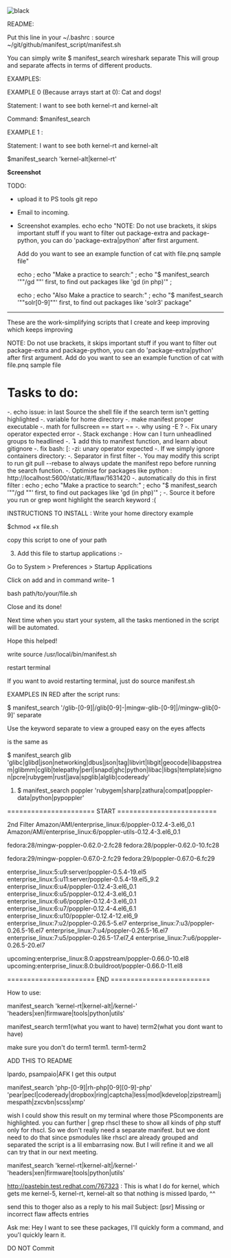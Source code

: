 ![black](https://user-images.githubusercontent.com/32044701/59132991-3f334300-8994-11e9-8782-c7c0eaecb020.jpg)

README:

Put this line in your ~/.bashrc : source ~/git/github/manifest_script/manifest.sh

You can simply write
$ manifest_search wireshark separate
This will group and separate affects in terms of different products.


EXAMPLES:

EXAMPLE 0 (Because arrays start at 0): Cat and dogs!

Statement: I want to see both kernel-rt and kernel-alt

Command:
$manifest_search

EXAMPLE 1 :

Statement: I want to see both kernel-rt and kernel-alt

$manifest_search 'kernel-alt|kernel-rt'

**Screenshot**


TODO:
- upload it to PS tools git repo
- Email to incoming.
- Screenshot examples.
    echo
    echo "NOTE: Do not use brackets, it skips important stuff if you want to filter out package-extra and package-python, you can do 'package-extra|python' after first argument.

     Add do you want to see an example function of cat with file.pnq sample file"

    echo ; echo "Make a practice to search:" ; echo "$ manifest_search '""/gd ""' first, to find out packages like 'gd (in php)'" ;

    echo ; echo "Also Make a practice to search:" ; echo "$ manifest_search '""solr[0-9]""' first, to find out packages like 'solr3' package"

***

These are the work-simplifying scripts that I create and keep improving which keeps improving


NOTE: Do not use brackets, it skips important stuff if you want to filter out package-extra and package-python, you can do 'package-extra|python' after first argument. Add do you want to see an example function of cat with file.pnq sample file

# Tasks to do:
-. echo issue: in last Source the shell file if the search term isn't getting highlighted
-. variable for home directory
-. make manifest proper executable
-. math for fullscreen == start ==
-. why using -E ?
-. Fix unary operator expected error
-. Stack exchange : How can I turn unheadlined groups to headlined
-. ↴ add this to manifest function, and learn about gitignore
-. fix bash: [: -zi: unary operator expected
-. If we simply ignore containers directory:
-. Separator in first filter
-. You may modify this script to run git pull --rebase to always update the manifest repo before running the search function.
-. Optimise for packages like python : http://localhost:5600/static/#/flaw/1631420
-.    automatically do this in first filter :  echo ; echo "Make a practice to search:" ; echo "$ manifest_search '""/gd ""' first, to find out packages like 'gd (in php)'" ;
-. Source it before you run or grep wont highlight the search keyword :(

INSTRUCTIONS TO INSTALL :
Write your home directory
example

$chmod +x file.sh

copy this script to one of your path

3. Add this file to startup applications :-

Go to  System > Preferences > Startup Applications

Click on add  and in command write-
1

bash path/to/your/file.sh

Close and its done!

Next time when you start your system, all the tasks mentioned in the script will be automated.

Hope this helped!


write source /usr/local/bin/manifest.sh

restart terminal


If you want to avoid restarting terminal,
just do source manifest.sh



EXAMPLES IN RED after the script runs:

$ manifest_search '/glib-[0-9]|/glib[0-9]-|mingw-glib-[0-9]|/mingw-glib[0-9]'  separate

Use the keyword separate to view a grouped easy on the eyes affects

is the same as

$ manifest_search glib 'glibc|glibd|json|networking|dbus|json|tag|libvirt|libgit|geocode|libappstream|glibmm|cglib|telepathy|perl|snapd|ghc|python|libac|libgs|template|signon|pcre|rubygem|rust|java|spglib|alglib|codeready'


1. $ manifest_search poppler 'rubygem|sharp|zathura|compat|poppler-data|python|pypoppler'


====================== START =========================

2nd Filter
Amazon/AMI/enterprise_linux:6/poppler-0.12.4-3.el6_0.1
Amazon/AMI/enterprise_linux:6/poppler-utils-0.12.4-3.el6_0.1

fedora:28/mingw-poppler-0.62.0-2.fc28
fedora:28/poppler-0.62.0-10.fc28

fedora:29/mingw-poppler-0.67.0-2.fc29
fedora:29/poppler-0.67.0-6.fc29

enterprise_linux:5:u9:server/poppler-0.5.4-19.el5
enterprise_linux:5:u11:server/poppler-0.5.4-19.el5_9.2
enterprise_linux:6:u4/poppler-0.12.4-3.el6_0.1
enterprise_linux:6:u5/poppler-0.12.4-3.el6_0.1
enterprise_linux:6:u6/poppler-0.12.4-3.el6_0.1
enterprise_linux:6:u7/poppler-0.12.4-4.el6_6.1
enterprise_linux:6:u10/poppler-0.12.4-12.el6_9
enterprise_linux:7:u2/poppler-0.26.5-5.el7
enterprise_linux:7:u3/poppler-0.26.5-16.el7
enterprise_linux:7:u4/poppler-0.26.5-16.el7
enterprise_linux:7:u5/poppler-0.26.5-17.el7_4
enterprise_linux:7:u6/poppler-0.26.5-20.el7

upcoming:enterprise_linux:8.0:appstream/poppler-0.66.0-10.el8
upcoming:enterprise_linux:8.0:buildroot/poppler-0.66.0-11.el8


====================== END =========================


How to use:

manifest_search 'kernel-rt|kernel-alt|/kernel-' 'headers|xen|firmware|tools|python|utils'

manifest_search term1(what you want to have) term2(what you dont want to have)

make sure you don't do term1 term1. term1-term2










ADD THIS TO README

<Tausif> lpardo, psampaio|AFK I get this output

manifest_search  'php-[0-9]|rh-php[0-9][0-9]-php' 'pear|pecl|codeready|dropbox|ring|captcha|less|mod|kdevelop|zipstream|jmespath|zxcvbn|scss|xmp'

wish I could show this result on my terminal where those PScomponents are highlighted. you can further | grep rhscl these to show all kinds of php stuff only for rhscl. So we don't really need a separate manifest. but we dont need to do that since psmodules like rhscl are already grouped and separated
<Tausif> the script is a lil embarrasing now. But I will refine it and we all can try that in our next meeting.

manifest_search 'kernel-rt|kernel-alt|/kernel-' 'headers|xen|firmware|tools|python|utils'

<Tausif> http://pastebin.test.redhat.com/767323 : This is what I do for kernel, which gets me kernel-5, kernel-rt, kernel-alt so that nothing is missed
<Tausif> lpardo, ^^


send this to thoger also as a reply to his mail Subject: [psr] Missing or incorrect flaw affects entries  

Ask me: Hey I want to see these packages, I'll quickly form a command, and you'l quickly learn it.

DO NOT Commit
